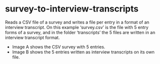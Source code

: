 # survey-to-interview-transcripts

Reads a CSV file of a survey and writes a file per entry in a format of an interview transcript.
On this example ‘survey.csv’ is the file with 5 entry forms of a survey, and in the folder ‘transcripts’
the 5 files are written in an interview transcript format.

<ul>
  <li>Image A shows the CSV survey with 5 entries.</li>
  <li>Image B shows the 5 entries written as interview transcripts on its own file.</li>
</ul>
